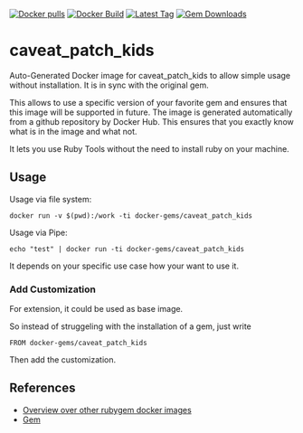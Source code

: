 [![Docker pulls](https://img.shields.io/docker/pulls/rubygem/caveat_patch_kids.svg)](https://hub.docker.com/r/rubygem/caveat_patch_kids/)
[![Docker Build](https://img.shields.io/docker/automated/rubygem/caveat_patch_kids.svg)](https://hub.docker.com/r/rubygem/caveat_patch_kids/)
[![Latest Tag](https://img.shields.io/github/tag/docker-rubygem/caveat_patch_kids.svg)](https://hub.docker.com/r/rubygem/caveat_patch_kids/)
[![Gem Downloads](https://img.shields.io/gem/dt/caveat_patch_kids.svg)](https://rubygems.org/gems/caveat_patch_kids/)
# caveat_patch_kids

Auto-Generated Docker image for caveat_patch_kids to allow simple usage without installation.
It is in sync with the original gem.

This allows to use a specific version of your favorite gem and ensures that this image will be supported in future.
The image is generated automatically from a github repository by Docker Hub.
This ensures that you exactly know what is in the image and what not.

It lets you use Ruby Tools without the need to install ruby on your machine.

## Usage

Usage via file system:

`docker run -v $(pwd):/work -ti docker-gems/caveat_patch_kids`

Usage via Pipe:

`echo "test" | docker run -ti docker-gems/caveat_patch_kids`

It depends on your specific use case how your want to use it.

### Add Customization

For extension, it could be used as base image.

So instead of struggeling with the installation of a gem, just write

`FROM docker-gems/caveat_patch_kids`

Then add the customization.

## References

 - [Overview over other rubygem docker images](https://github.com/thinkbot/docker-rubygem)
 - [Gem](https://rubygems.org/gems/caveat_patch_kids/)
